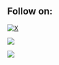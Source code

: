 ## Follow on:
[![X](https://img.shields.io/badge/X-black.svg?logo=X&logoColor=white)](https://x.com/zekayasaygiduy)
<p align="left">
<a href="https://github.com/eac0d3rx"><img src="https://img.shields.io/badge/GitHub-Follow%20on%20GitHub-inactive.svg?logo=github"></a>

<a href="https://t.me/iameac0d3rx"><img src="https://img.shields.io/badge/Telegram-Contact%20Telegram%20Profile-blue.svg?logo=telegram"></a>
</p><p align="left"> 
